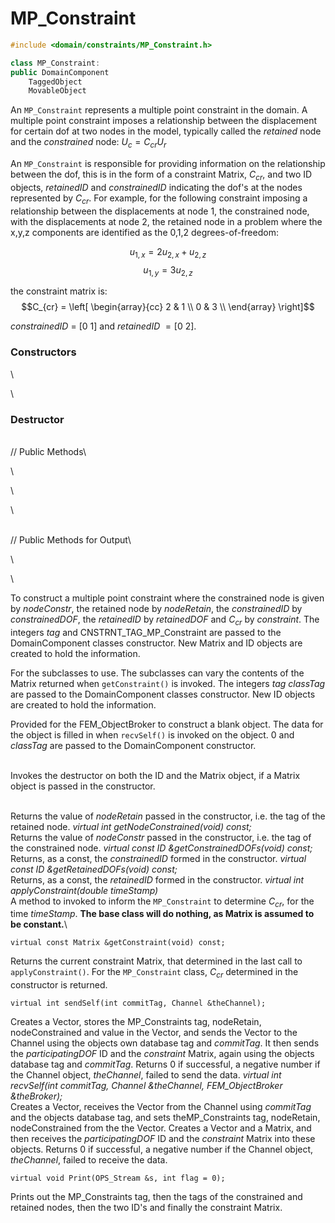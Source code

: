 # MP_Constraint 

```cpp
#include <domain/constraints/MP_Constraint.h>

class MP_Constraint: 
public DomainComponent
    TaggedObject
    MovableObject
```


An `MP_Constraint` represents a multiple point constraint in the domain. A
multiple point constraint imposes a relationship between the
displacement for certain dof at two nodes in the model, typically called
the *retained* node and the *constrained* node: $U_c = C_{cr} U_r$

An `MP_Constraint` is responsible for providing information on the
relationship between the dof, this is in the form of a constraint
Matrix, $C_{cr}$, and two ID objects, *retainedID* and *constrainedID*
indicating the dof's at the nodes represented by $C_{cr}$. For example,
for the following constraint imposing a relationship between the
displacements at node $1$, the constrained node, with the displacements
at node $2$, the retained node in a problem where the x,y,z components
are identified as the 0,1,2 degrees-of-freedom:

$$u_{1,x} = 2 u_{2,x} + u_{2,z}$$ $$u_{1,y} = 3 u_{2,z}$$

the constraint matrix is: $$C_{cr} =
\left[
\begin{array}{cc}
2 & 1  \\
0 & 3  \\
\end{array}
\right]$$

*constrainedID* = $[0$ $1]$ and *retainedID* $= [0$ $2]$.

### Constructors

\

\
### Destructor

\
// Public Methods\

\

\

\

\
// Public Methods for Output\

\

\

To construct a multiple point constraint where the constrained node is
given by *nodeConstr*, the retained node by *nodeRetain*, the
*constrainedID* by *constrainedDOF*, the *retainedID* by *retainedDOF*
and $C_{cr}$ by *constraint*. The integers *tag* and
CNSTRNT_TAG_MP_Constraint are passed to the DomainComponent classes
constructor. New Matrix and ID objects are created to hold the
information.

For the subclasses to use. The subclasses can vary the contents of the
Matrix returned when `getConstraint()` is invoked. The integers *tag*
*classTag* are passed to the DomainComponent classes constructor. New ID
objects are created to hold the information.

Provided for the FEM_ObjectBroker to construct a blank object. The data
for the object is filled in when `recvSelf()` is invoked on the object.
$0$ and *classTag* are passed to the DomainComponent constructor.

\
Invokes the destructor on both the ID and the Matrix object, if a Matrix
object is passed in the constructor.

\
Returns the value of *nodeRetain* passed in the constructor, i.e. the
tag of the retained node.
*virtual int getNodeConstrained(void) const;* \
Returns the value of *nodeConstr* passed in the constructor, i.e. the
tag of the constrained node.
*virtual const ID &getConstrainedDOFs(void) const;* \
Returns, as a const, the *constrainedID* formed in the constructor.
*virtual const ID &getRetainedDOFs(void) const;* \
Returns, as a const, the *retainedID* formed in the constructor.
*virtual int applyConstraint(double timeStamp)*\
A method to invoked to inform the `MP_Constraint` to determine $C_{cr}$,
for the time *timeStamp*. **The base class will do nothing, as Matrix is
assumed to be constant.**\

```{.cpp}
virtual const Matrix &getConstraint(void) const;
```

Returns the current constraint Matrix, that determined in the last call
to `applyConstraint()`. For the `MP_Constraint` class, $C_{cr}$ determined
in the constructor is returned.

```{.cpp}
virtual int sendSelf(int commitTag, Channel &theChannel);
```

Creates a Vector, stores the MP_Constraints tag, nodeRetain,
nodeConstrained and value in the Vector, and sends the Vector to the
Channel using the objects own database tag and *commitTag*. It then
sends the *participatingDOF* ID and the *constraint* Matrix, again using
the objects database tag and *commitTag*. Returns $0$ if successful, a
negative number if the Channel object, *theChannel*, failed to send the
data.
*virtual int recvSelf(int commitTag, Channel &theChannel,
FEM_ObjectBroker &theBroker);*\
Creates a Vector, receives the Vector from the Channel using *commitTag*
and the objects database tag, and sets theMP_Constraints tag,
nodeRetain, nodeConstrained from the the Vector. Creates a Vector and a
Matrix, and then receives the *participatingDOF* ID and the *constraint*
Matrix into these objects. Returns $0$ if successful, a negative number
if the Channel object, *theChannel*, failed to receive the data.

```{.cpp}
virtual void Print(OPS_Stream &s, int flag = 0);
```

Prints out the MP_Constraints tag, then the tags of the constrained and
retained nodes, then the two ID's and finally the constraint Matrix.
